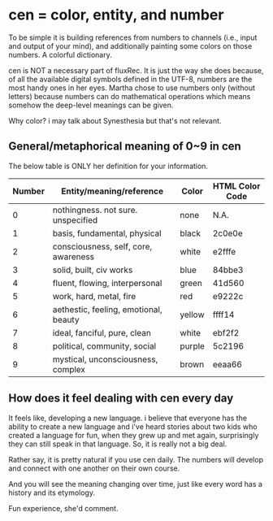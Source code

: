 # cen = color, entity, and number

To be simple it is building references from numbers to channels (i.e., input and output of your mind), and additionally painting some colors on those numbers. A colorful dictionary. 

cen is NOT a necessary part of fluxRec. It is just the way she does because, of all the available digital symbols defined in the UTF-8, numbers are the most handy ones in her eyes. Martha chose to use numbers only (without letters) because numbers can do mathematical operations which means somehow the deep-level meanings can be given. 

Why color? i may talk about Synesthesia but that's not relevant. 

## General/metaphorical meaning of 0~9 in cen

The below table is ONLY her definition for your information. 

|Number		|Entity/meaning/reference				|Color	|HTML Color Code|
|---		|---									|---	|---			|
|0			|nothingness. not sure. unspecified		|none	|N.A.			|
|1			|basis, fundamental, physical			|black	|2c0e0e			|
|2			|consciousness, self, core, awareness	|white	|e2fffe			|
|3			|solid, built, civ works	  			|blue	|84bbe3			|
|4			|fluent, flowing, interpersonal			|green	|41d560			|
|5			|work, hard, metal, fire				|red	|e9222c			|
|6			|aethestic, feeling, emotional, beauty	|yellow	|ffff14			|
|7			|ideal, fanciful, pure, clean			|white	|ebf2f2			|
|8			|political, community, social			|purple	|5c2196			|
|9			|mystical, unconsciousness, complex		|brown	|eeaa66			|

## How does it feel dealing with cen every day

It feels like, developing a new language. i believe that everyone has the ability to create a new language and i've heard stories about two kids who created a language for fun, when they grew up and met again, surprisingly they can still speak in that language. So, it is really not a big deal. 

Rather say, it is pretty natural if you use cen daily. The numbers will develop and connect with one another on their own course. 

And you will see the meaning changing over time, just like every word has a history and its etymology. 

Fun experience, she'd comment. 



